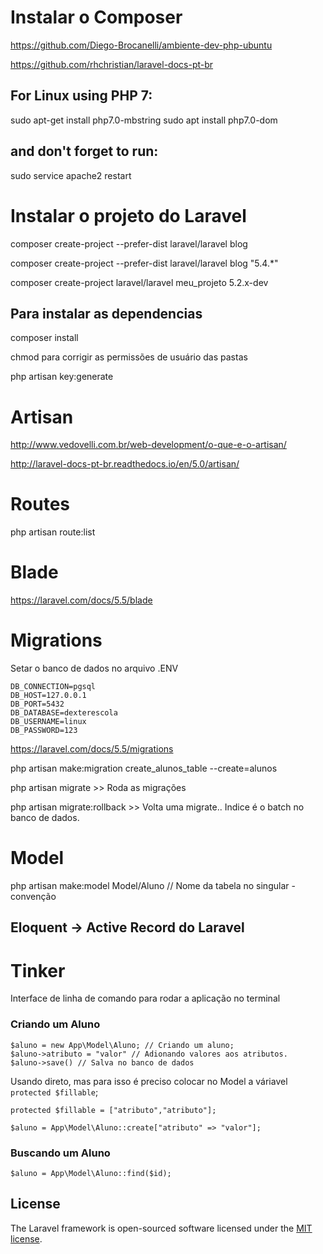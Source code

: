 # Instalar o Composer
https://github.com/Diego-Brocanelli/ambiente-dev-php-ubuntu

https://github.com/rhchristian/laravel-docs-pt-br

## For Linux using PHP 7:
sudo apt-get install php7.0-mbstring
sudo apt install php7.0-dom

## and don't forget to run:
sudo service apache2 restart

# Instalar o projeto do Laravel
composer create-project --prefer-dist laravel/laravel blog

composer create-project --prefer-dist laravel/laravel blog "5.4.*"

composer create-project laravel/laravel meu_projeto 5.2.x-dev

## Para instalar as dependencias
composer install

chmod para corrigir as permissões de usuário das pastas

php artisan key:generate

# Artisan
http://www.vedovelli.com.br/web-development/o-que-e-o-artisan/

http://laravel-docs-pt-br.readthedocs.io/en/5.0/artisan/

# Routes
php artisan route:list

# Blade
https://laravel.com/docs/5.5/blade

# Migrations
Setar o banco de dados no arquivo .ENV

```
DB_CONNECTION=pgsql
DB_HOST=127.0.0.1
DB_PORT=5432
DB_DATABASE=dexterescola
DB_USERNAME=linux
DB_PASSWORD=123
```

https://laravel.com/docs/5.5/migrations

php artisan make:migration create_alunos_table --create=alunos

php artisan migrate >> Roda as migrações

php artisan migrate:rollback >> Volta uma migrate.. Indice é o batch no banco de dados.

# Model
php artisan make:model Model/Aluno // Nome da tabela no singular - convenção

## Eloquent -> Active Record do Laravel

# Tinker
Interface de linha de comando para rodar a aplicação no terminal

### Criando um Aluno
```
$aluno = new App\Model\Aluno; // Criando um aluno;
$aluno->atributo = "valor" // Adionando valores aos atributos.
$aluno->save() // Salva no banco de dados
```

Usando direto, mas para isso é preciso colocar no Model a váriavel `protected $fillable`;

```
protected $fillable = ["atributo","atributo"];

$aluno = App\Model\Aluno::create["atributo" => "valor"];

```

### Buscando um Aluno 
```
$aluno = App\Model\Aluno::find($id);
```

## License

The Laravel framework is open-sourced software licensed under the [MIT license](http://opensource.org/licenses/MIT).